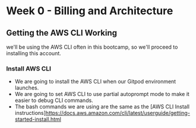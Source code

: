 # Week 0 - Billing and Architecture

## Getting the AWS CLI Working

we'll be using the AWS CLI often in this bootcamp, so we'll proceed to installing this account.

### Install AWS CLI
* We are going to install the AWS CLI when our Gitpod environment launches.
* We are going to set AWS CLI to use partial autoprompt mode to make it easier to debug CLI commands.
* The bash commands we are using are the same as the [AWS CLI Install instructions]https://docs.aws.amazon.com/cli/latest/userguide/getting-started-install.html

